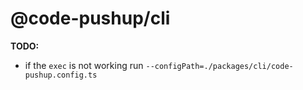 # @code-pushup/cli

**TODO:**

- if the `exec` is not working run `--configPath=./packages/cli/code-pushup.config.ts`
